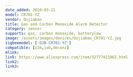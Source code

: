 ```yaml
---
date_added: 2020-03-21
model: CR701-YZ
vendor: Oujiabao
title: Gas and Carbon Monoxide Alarm Detector 
category: sensor
supports: gas, carbon monoxide, batterylow
image: /assets/images/devices/Oujiabao_CR701-YZ.jpg
zigbeemodel: ['OJB-CR701-YZ']
compatible: [z2m,iob,deconz]
mlink: 
link: https://www.aliexpress.com/item/32777421862.html
link2: 
link3: 
---
```

